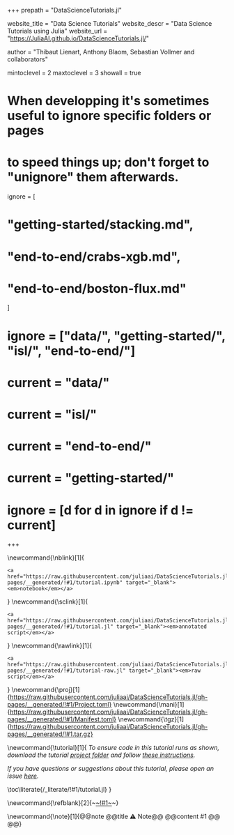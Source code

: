 +++
prepath = "DataScienceTutorials.jl"

website_title = "Data Science Tutorials"
website_descr = "Data Science Tutorials using Julia"
website_url   = "https://JuliaAI.github.io/DataScienceTutorials.jl/"

author = "Thibaut Lienart, Anthony Blaom, Sebastian Vollmer and collaborators"

mintoclevel = 2
maxtoclevel = 3
showall = true


# When developping it's sometimes useful to ignore specific folders or pages
# to speed things up; don't forget to "unignore" them afterwards.

ignore = [
#  "getting-started/stacking.md",
#  "end-to-end/crabs-xgb.md",
#  "end-to-end/boston-flux.md"
]

# ignore = ["data/", "getting-started/", "isl/", "end-to-end/"]
# current = "data/"
# current = "isl/"
# current = "end-to-end/"
# current = "getting-started/"
# ignore = [d for d in ignore if d != current]
+++

\newcommand{\nblink}[1]{
  ~~~
  <a href="https://raw.githubusercontent.com/juliaai/DataScienceTutorials.jl/gh-pages/__generated/!#1/tutorial.ipynb" target="_blank"><em>notebook</em></a>
  ~~~
}
\newcommand{\sclink}[1]{
  ~~~
  <a href="https://raw.githubusercontent.com/juliaai/DataScienceTutorials.jl/gh-pages/__generated/!#1/tutorial.jl" target="_blank"><em>annotated script</em></a>
  ~~~
}
\newcommand{\rawlink}[1]{
  ~~~
  <a href="https://raw.githubusercontent.com/juliaai/DataScienceTutorials.jl/gh-pages/__generated/!#1/tutorial-raw.jl" target="_blank"><em>raw script</em></a>
  ~~~
}
\newcommand{\proj}[1]{https://raw.githubusercontent.com/juliaai/DataScienceTutorials.jl/gh-pages/__generated/!#1/Project.toml}
\newcommand{\mani}[1]{https://raw.githubusercontent.com/juliaai/DataScienceTutorials.jl/gh-pages/__generated/!#1/Manifest.toml}
\newcommand{\tgz}[1]{https://raw.githubusercontent.com/juliaai/DataScienceTutorials.jl/gh-pages/__generated/!#1.tar.gz}


\newcommand{\tutorial}[1]{
  *To ensure code in this tutorial runs as shown, download the tutorial [project folder](\tgz{#1}) and follow [these instructions](/#learning_by_doing).*

  *If you have questions or suggestions about this tutorial, please open an issue [here](https://github.com/JuliaAI/DataScienceTutorials.jl/issues/new).*

  \toc\literate{/_literate/!#1/tutorial.jl}
}

\newcommand{\refblank}[2]{~~~<a href="!#2" target="_blank">~~~!#1~~~</a>~~~}

\newcommand{\note}[1]{@@note @@title ⚠ Note@@ @@content #1 @@ @@}

